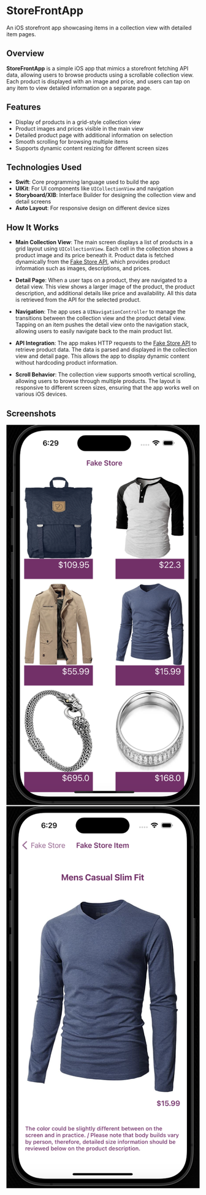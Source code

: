 # StoreFrontApp
An iOS storefront app showcasing items in a collection view with detailed item pages.

## Overview
**StoreFrontApp** is a simple iOS app that mimics a storefront fetching API data, allowing users to browse products using a scrollable collection view. Each product is displayed with an image and price, and users can tap on any item to view detailed information on a separate page.

## Features
- Display of products in a grid-style collection view
- Product images and prices visible in the main view
- Detailed product page with additional information on selection
- Smooth scrolling for browsing multiple items
- Supports dynamic content resizing for different screen sizes

## Technologies Used
- **Swift**: Core programming language used to build the app
- **UIKit**: For UI components like `UICollectionView` and navigation
- **Storyboard/XIB**: Interface Builder for designing the collection view and detail screens
- **Auto Layout**: For responsive design on different device sizes

## How It Works

- **Main Collection View**: The main screen displays a list of products in a grid layout using `UICollectionView`. Each cell in the collection shows a product image and its price beneath it. Product data is fetched dynamically from the [Fake Store API](https://fakestoreapi.com/products), which provides product information such as images, descriptions, and prices.
  
- **Detail Page**: When a user taps on a product, they are navigated to a detail view. This view shows a larger image of the product, the product description, and additional details like price and availability. All this data is retrieved from the API for the selected product.

- **Navigation**: The app uses a `UINavigationController` to manage the transitions between the collection view and the product detail view. Tapping on an item pushes the detail view onto the navigation stack, allowing users to easily navigate back to the main product list.

- **API Integration**: The app makes HTTP requests to the [Fake Store API](https://fakestoreapi.com/products) to retrieve product data. The data is parsed and displayed in the collection view and detail page. This allows the app to display dynamic content without hardcoding product information.

- **Scroll Behavior**: The collection view supports smooth vertical scrolling, allowing users to browse through multiple products. The layout is responsive to different screen sizes, ensuring that the app works well on various iOS devices.

## Screenshots
![Screenshot of home page](images/screenshot_homepage.png)
![Screenshot of detail page](images/screenshot_detailpage.png)
